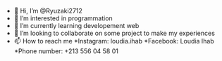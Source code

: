 - 👋 Hi, I’m @Ryuzaki2712
- 👀 I’m interested in programmation
- 🌱 I’m currently learning developement web
- 💞️ I’m looking to collaborate on some project to make my experiences
- 📫 How to reach me
  *Instagram: loudia.ihab
  *Facebook: Loudia Ihab
  *Phone number: +213 556 04 58 01

<!---
Ryuzaki2712/Ryuzaki2712 is a ✨ special ✨ repository because its `README.md` (this file) appears on your GitHub profile.
You can click the Preview link to take a look at your changes.
--->
